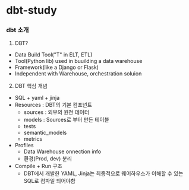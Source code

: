 # dbt-study
### dbt 소개
1. DBT?
- Data Build Tool("T" in ELT, ETL)
- Tool(Python lib) used in buuilding a data warehouse
- Framework(like a Django or Flask)
- Independent with Warehouse, orchestration soluion

2. DBT 핵심 개념
- SQL + yaml + jinja
- Resources : DBT의 기본 컴포넌트
  - sources : 외부의 원천 데이터
  - models : Sources로 부터 만든 테이블
  - tests
  - semantic_models
  - metrics
- Profiles
  - Data Warehouse onnection info
  - 환경(Prod, dev) 분리
- Compile + Run 구조
  - DBT에서 개발한 YAML, Jinja는 최종적으로 웨어하우스가 이해할 수 있는 SQL로 컴파일 되어야함